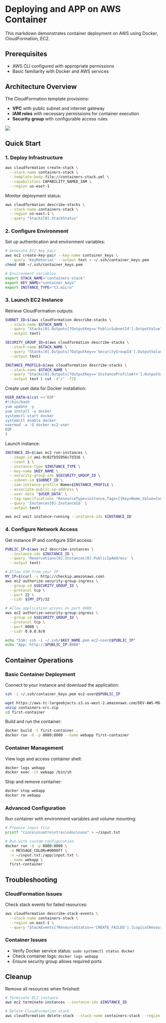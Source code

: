 # Deploying and APP on AWS Container

This markdown demonstrates container deployment on AWS using Docker, CloudFormation, EC2.

## Prerequisites

- AWS CLI configured with appropriate permissions
- Basic familiarity with Docker and AWS services

## Architecture Overview
The CloudFormation template provisions:
- **VPC** with public subnet and internet gateway
- **IAM roles** with necessary permissions for container execution
- **Security group** with configurable access rules

![](diagram.png)

## Quick Start

### 1. Deploy Infrastructure

```bash
aws cloudformation create-stack \
  --stack-name containers-stack \
  --template-body file://containers-stack.yml \
  --capabilities CAPABILITY_NAMED_IAM \
  --region us-east-1
```

Monitor deployment status:
```bash
aws cloudformation describe-stacks \
  --stack-name containers-stack \
  --region us-east-1 \
  --query "Stacks[0].StackStatus"
```

### 2. Configure Environment

Set up authentication and environment variables:
```bash
# Generate EC2 key pair
aws ec2 create-key-pair --key-name container_keys \
  --query 'KeyMaterial' --output text > ~/.ssh/container_keys.pem
chmod 400 ~/.ssh/container_keys.pem

# Environment variables
export STACK_NAME="containers-stack"
export KEY_NAME="container_keys"
export INSTANCE_TYPE="t3.micro"
```

### 3. Launch EC2 Instance

Retrieve CloudFormation outputs:
```bash
SUBNET_ID=$(aws cloudformation describe-stacks \
  --stack-name $STACK_NAME \
  --query "Stacks[0].Outputs[?OutputKey=='PublicSubnetId'].OutputValue" \
  --output text)

SECURITY_GROUP_ID=$(aws cloudformation describe-stacks \
  --stack-name $STACK_NAME \
  --query "Stacks[0].Outputs[?OutputKey=='SecurityGroupId'].OutputValue" \
  --output text)

INSTANCE_PROFILE=$(aws cloudformation describe-stacks \
  --stack-name $STACK_NAME \
  --query "Stacks[0].Outputs[?OutputKey=='InstanceProfileArn'].OutputValue" \
  --output text | cut -d'/' -f2)
```

Create user data for Docker installation:
```bash
USER_DATA=$(cat <<'EOF'
#!/bin/bash
yum update -y
yum install -y docker
systemctl start docker
systemctl enable docker
usermod -a -G docker ec2-user
EOF
)
```

Launch instance:
```bash
INSTANCE_ID=$(aws ec2 run-instances \
  --image-id ami-0c02fb55956c7d316 \
  --count 1 \
  --instance-type $INSTANCE_TYPE \
  --key-name $KEY_NAME \
  --security-group-ids $SECURITY_GROUP_ID \
  --subnet-id $SUBNET_ID \
  --iam-instance-profile Name=$INSTANCE_PROFILE \
  --associate-public-ip-address \
  --user-data "$USER_DATA" \
  --tag-specifications "ResourceType=instance,Tags=[{Key=Name,Value=ContainerExercise}]" \
  --query 'Instances[0].InstanceId' \
  --output text)

aws ec2 wait instance-running --instance-ids $INSTANCE_ID
```

### 4. Configure Network Access

Get instance IP and configure SSH access:
```bash
PUBLIC_IP=$(aws ec2 describe-instances \
  --instance-ids $INSTANCE_ID \
  --query 'Reservations[0].Instances[0].PublicIpAddress' \
  --output text)

# Allow SSH from your IP
MY_IP=$(curl -s http://checkip.amazonaws.com)
aws ec2 authorize-security-group-ingress \
  --group-id $SECURITY_GROUP_ID \
  --protocol tcp \
  --port 22 \
  --cidr ${MY_IP}/32

# Allow application access on port 8080
aws ec2 authorize-security-group-ingress \
  --group-id $SECURITY_GROUP_ID \
  --protocol tcp \
  --port 8080 \
  --cidr 0.0.0.0/0

echo "SSH: ssh -i ~/.ssh/$KEY_NAME.pem ec2-user@$PUBLIC_IP"
echo "App: http://$PUBLIC_IP:8080"
```

## Container Operations

### Basic Container Deployment

Connect to your instance and download the application:
```bash
ssh -i ~/.ssh/container_keys.pem ec2-user@$PUBLIC_IP

wget https://aws-tc-largeobjects.s3.us-west-2.amazonaws.com/DEV-AWS-MO-ContainersRedux/downloads/containers-src.zip
unzip containers-src.zip
cd first-container
```

Build and run the container:
```bash
docker build -t first-container .
docker run -d -p 8080:8080 --name webapp first-container
```

### Container Management

View logs and access container shell:
```bash
docker logs webapp
docker exec -it webapp /bin/sh
```

Stop and remove container:
```bash
docker stop webapp
docker rm webapp
```

### Advanced Configuration

Run container with environment variables and volume mounting:
```bash
# Prepare input file
printf "cinco\ncuatro\ntres\ndos\nuno" > ~/input.txt

# Run with custom configuration
docker run -d -p 8080:8080 \
  -e MESSAGE_COLOR=#0000ff \
  -v ~/input.txt:/app/input.txt \
  --name webapp \
  first-container
```

## Troubleshooting

### CloudFormation Issues
Check stack events for failed resources:
```bash
aws cloudformation describe-stack-events \
  --stack-name containers-stack \
  --region us-east-1 \
  --query "StackEvents[?ResourceStatus=='CREATE_FAILED'].[LogicalResourceId, ResourceStatusReason]"
```

### Container Issues
- Verify Docker service status: `sudo systemctl status docker`
- Check container logs: `docker logs webapp`
- Ensure security group allows required ports

## Cleanup

Remove all resources when finished:
```bash
# Terminate EC2 instance
aws ec2 terminate-instances --instance-ids $INSTANCE_ID

# Delete CloudFormation stack
aws cloudformation delete-stack --stack-name containers-stack --region us-east-1
```